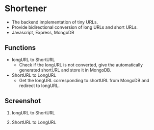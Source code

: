 # Shortener
 * The backend implementation of tiny URLs.
 * Provide bidirectional conversion of long URLs and short URLs.
 * Javascript, Express, MongoDB
  
## Functions
 * longURL to ShortURL
    * Check if the longURL is not converted, give the automatically generated shortURL and store it in MongoDB.
 * ShortURL to LongURL
    * Get the longURL corresponding to shortURL from MongoDB and redirect to longURL.

## Screenshot
   1. longURL to ShortURL
![]()

   2. ShortURL to LongURL
![]()